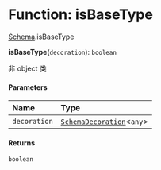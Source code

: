 # Function: isBaseType

[Schema](/auto-docs/editor/modules/Schema.md).isBaseType

**isBaseType**(`decoration`): `boolean`

非 object 类

#### Parameters

| Name | Type |
| :------ | :------ |
| `decoration` | [`SchemaDecoration`](/auto-docs/editor/interfaces/SchemaDecoration-1.md)<`any`> |

#### Returns

`boolean`

